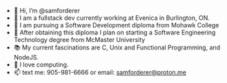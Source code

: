 - 👋 Hi, I’m @samforderer
- 👀 I am a fullstack dev currently working at Evenica in Burlington, ON.
- 🌱 I am pursuing a Software Development diploma from Mohawk College
- 🌱 After obtaining this diploma I plan on starting a Software Engineering Technology degree from McMaster University
- 📚 My current fascinations are C, Unix and Functional Programming, and NodeJS.
- 💞️ I love computing.
- 📫 text me: 905-981-6666 or email: samforderer@proton.me

<!---
samforderer/samforderer is a ✨ special ✨ repository because its `README.md` (this file) appears on your GitHub profile.
You can click the Preview link to take a look at your changes.
--->
